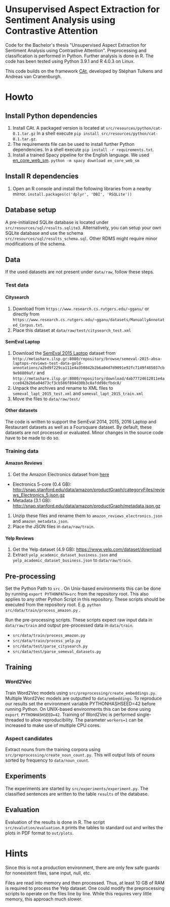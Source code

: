 # Unsupervised Aspect Extraction for Sentiment Analysis using Contrastive Attention

Code for the Bachelor's thesis "Unsupervised Aspect Extraction for Sentiment Analysis using Contrastive Attention".
Preprocessing and classification is performed in Python. Further analysis is done in R.
The code has been tested using Python 3.9.1 and R 4.0.3 on Linux. 

This code builds on the framework [CAt](https://github.com/clips/cat), developed by Stéphan Tulkens and Andreas van Cranenburgh.

# Howto

## Install Python dependencies

1. Install CAt. A packaged version is located at `src/resources/python/cat-0.1.tar.gz` 
   In a shell execute `pip install src/resources/python/cat-0.1.tar.gz`.
2. The requirements file can be used to install further Python dependencies.
   In a shell execute `pip install -r requirements.txt`.
3. Install a trained Spacy pipeline for the English language. We used [en_core_web_sm](https://spacy.io/models/en#en_core_web_sm).
   `python -m spacy download en_core_web_sm`

## Install R dependencies

1. Open an R console and install the following libraries from a nearby mirror.
   `install.packages(c('dplyr', 'DBI', 'RSQLite'))`

## Database setup

A pre-initialized SQLite database is located under `src/resources/sql/results.sqlite3`.
Alternatively, you can setup your own SQLite database and use the schema `src/resources/sql/results_schema.sql`.
Other RDMS might require minor modifications of the schema.

## Data

If the used datasets are not present under `data/raw`, follow these steps.

### Test data

#### Citysearch

1. Download from `https://www.research.cs.rutgers.edu/~gganu/` 
   or directly from `https://www.research.cs.rutgers.edu/~gganu/datasets/ManuallyAnnotated_Corpus.txt`.
2. Place this dataset at `data/raw/test/citysearch_test.xml`

#### SemEval Laptop

1. Download the [SemEval 2015 Laptop](https://alt.qcri.org/semeval2015/task12/index.php?id=data-and-tools) dataset 
   from  `http://metashare.ilsp.gr:8080/repository/browse/semeval-2015-absa-laptops-reviews-test-data-gold-annotations/a2bd9f229ca111e4a350842b2b6a04d7d9091e92fc7149f485037cb9e98809af/` 
   and `http://metashare.ilsp.gr:8080/repository/download/4ab77724612011e4acce842b2b6a04d73cf3cb586f894d30b3c8afdd98cfbdc8/`
2. Unpack the archives and rename to XML files to `semeval_lapt_2015_test.xml` and `semeval_lapt_2015_train.xml`
3. Move the files to `data/raw/test/`

#### Other datasets

The code is written to support the SemEval 2014, 2015, 2016 Laptop and Restaurant datasets as well as a Foursquare dataset.
By default, these datasets are not processed or evaluated. Minor changes in the source code have to be made to do so.

### Training data

#### Amazon Reviews

1. Get the Amazon Electronics dataset from [here](http://jmcauley.ucsd.edu/data/amazon/links.html)

* Electronics 5-core (0.4 GB): <http://snap.stanford.edu/data/amazon/productGraph/categoryFiles/reviews_Electronics_5.json.gz>
* Metadata (3.1 GB): <http://snap.stanford.edu/data/amazon/productGraph/metadata.json.gz>

1. Unzip these files and rename them to `amazon_reviews_electronics.json` and `amazon_metadata.json`.
2. Place the JSON files in `data/raw/train`. 

#### Yelp Reviews

1. Get the Yelp dataset (4.9 GB): <https://www.yelp.com/dataset/download>
2. Extract `yelp_academic_dataset_business.json` and `yelp_academic_dataset_business.json`
   to `data/raw/train`. 

## Pre-processing

Set the Python Path to `src` . On Unix-based environments this can be done by running `export PYTHONPATH=src` from the repository root. This also applies to any other Python Script in this repository. These scripts should be executed from the repository root. E.g. `python src/data/train/process_amazon.py` .

Run the pre-processing scripts.
These scripts expect raw input data in `data/raw/train` and output pre-processed data in `data/train`.

* `src/data/train/process_amazon.py`
* `src/data/train/process_yelp.py`
* `src/data/test/parse_citysearch.py`
* `src/data/test/parse_semeval_datasets.py`

## Training

### Word2Vec

Train Word2Vec models using `src/preprocessing/create_embeddings.py`. 
Multiple Word2Vec models are outputted to `data/embeddings`.
To reproduce our results set the environment variable PYTHONHASHSEED=42 before running Python.
On UNIX-based environments this can be done using `export PYTHONHASHSEED=42`.
Training of Word2Vec is performed single-threaded to allow reproducibility.
The parameter `workers=1` can be increased to make use of multiple CPU cores.     

### Aspect candidates

Extract nouns from the training corpora using `src/preprocessing/create_noun_count.py`.
This will output lists of nouns sorted by frequency to `data/noun_count`. 

## Experiments

The experiments are started by `src/experiments/experiment.py`.
The classified sentences are written to the table `results` of the database. 

## Evaluation

Evaluation of the results is done in R.
The script `src/evalution/evaluation.R` prints the tables to standard out and writes the plots in PDF format to `out/plots`.

# Hints

Since this is not a production environment, there are only few safe guards for nonexistent files, sane input, null, etc.

Files are read into memory and then processed.
Thus, at least 10 GB of RAM is required to process the Yelp dataset.
One could modify the preprocessing scripts to operate on the files line by line.
While this requires very little memory, this approach much slower.
